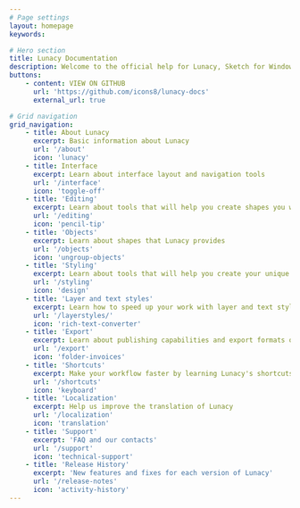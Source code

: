 ```yaml
---
# Page settings
layout: homepage
keywords:

# Hero section
title: Lunacy Documentation
description: Welcome to the official help for Lunacy, Sketch for Windows.
buttons:
    - content: VIEW ON GITHUB
      url: 'https://github.com/icons8/lunacy-docs'
      external_url: true

# Grid navigation
grid_navigation:
    - title: About Lunacy
      excerpt: Basic information about Lunacy
      url: '/about'
      icon: 'lunacy'
    - title: Interface
      excerpt: Learn about interface layout and navigation tools
      url: '/interface'
      icon: 'toggle-off'
    - title: 'Editing'
      excerpt: Learn about tools that will help you create shapes you want 
      url: '/editing'
      icon: 'pencil-tip'
    - title: 'Objects'
      excerpt: Learn about shapes that Lunacy provides
      url: '/objects'
      icon: 'ungroup-objects'
    - title: 'Styling'
      excerpt: Learn about tools that will help you create your unique style
      url: '/styling'
      icon: 'design'
    - title: 'Layer and text styles'
      excerpt: Learn how to speed up your work with layer and text styles
      url: '/layerstyles/'
      icon: 'rich-text-converter'
    - title: 'Export'
      excerpt: Learn about publishing capabilities and export formats of Lunacy
      url: '/export'
      icon: 'folder-invoices'
    - title: 'Shortcuts'
      excerpt: Make your workflow faster by learning Lunacy's shortcuts
      url: '/shortcuts'
      icon: 'keyboard'
    - title: 'Localization'
      excerpt: Help us improve the translation of Lunacy 
      url: '/localization'
      icon: 'translation'
    - title: 'Support'
      excerpt: 'FAQ and our contacts'
      url: '/support'
      icon: 'technical-support'
    - title: 'Release History'
      excerpt: 'New features and fixes for each version of Lunacy'
      url: '/release-notes'
      icon: 'activity-history'
---
```

